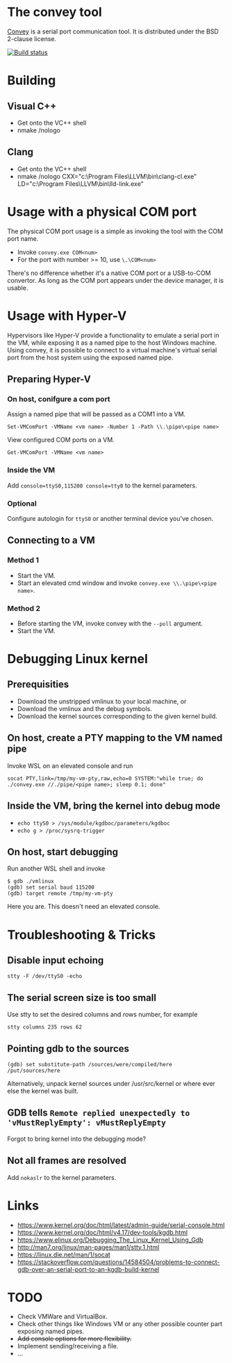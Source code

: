 # The convey tool

[Convey](https://github.com/weltling/convey) is a serial port communication tool. It is distributed under the BSD 2-clause license.

[![Build status](https://ci.appveyor.com/api/projects/status/j2ojba2w9ha3nyrr?svg=true)](https://ci.appveyor.com/project/weltling/convey)


# Building

## Visual C++

- Get onto the VC++ shell
- nmake /nologo

## Clang

- Get onto the VC++ shell
- nmake /nologo CXX="c:\Program Files\LLVM\bin\clang-cl.exe" LD="c:\Program Files\LLVM\bin\lld-link.exe"


# Usage with a physical COM port

The physical COM port usage is a simple as invoking the tool with the COM port name.

- Invoke `convey.exe COM<num>`
- For the port with number >= 10, use `\.\COM<num>`

There's no difference whether it's a native COM port or a USB-to-COM convertor. As long as the COM port appears under the device manager, it is usable.


# Usage with Hyper-V

Hypervisors like Hyper-V provide a functionality to emulate a serial port in the VM, while exposing it as a named pipe to the host Windows machine. Using convey, it is possible to connect to a virtual machine's virtual serial port from the host system using the exposed named pipe.

## Preparing Hyper-V

### On host, conifgure a com port

Assign a named pipe that will be passed as a COM1 into a VM.

`Set-VMComPort -VMName <vm name> -Number 1 -Path \\.\pipe\<pipe name>`

View configured COM ports on a VM.

`Get-VMComPort -VMName <vm name>`

### Inside the VM

Add `console=ttyS0,115200 console=tty0` to the kernel parameters.

### Optional

Configure autologin for `ttyS0` or another terminal device you've chosen.


## Connecting to a VM

### Method 1

- Start the VM.
- Start an elevated cmd window and invoke `convey.exe \\.\pipe\<pipe name>`.

### Method 2

- Before starting the VM, invoke convey with the `--poll` argument.
- Start the VM.


# Debugging Linux kernel

## Prerequisities

- Download the unstripped vmlinux to your local machine, or
- Download the vmlinux and the debug symbols.
- Download the kernel sources corresponding to the given kernel build.

## On host, create a PTY mapping to the VM named pipe

Invoke WSL on an elevated console and run

`socat PTY,link=/tmp/my-vm-pty,raw,echo=0 SYSTEM:"while true; do ./convey.exe //./pipe/<pipe name>; sleep 0.1; done"`

## Inside the VM, bring the kernel into debug mode

- `echo ttyS0 > /sys/module/kgdboc/parameters/kgdboc`
- `echo g > /proc/sysrq-trigger`

## On host, start debugging

Run another WSL shell and invoke

```
$ gdb ./vmlinux
(gdb) set serial baud 115200
(gdb) target remote /tmp/my-vm-pty
```

Here you are. This doesn't need an elevated console.


# Troubleshooting & Tricks

## Disable input echoing

`stty -F /dev/ttyS0 -echo`

## The serial screen size is too small

Use stty to set the desired columns and rows number, for example

`stty columns 235 rows 62`

## Pointing gdb to the sources

`(gdb) set substitute-path /sources/were/compiled/here /put/sources/here`

Alternatively, unpack kernel sources under /usr/src/kernel or where ever else the kernel was built. 

## GDB tells `Remote replied unexpectedly to 'vMustReplyEmpty': vMustReplyEmpty`

Forgot to bring kernel into the debugging mode?

## Not all frames are resolved

Add `nokaslr` to the kernel parameters.


# Links

- https://www.kernel.org/doc/html/latest/admin-guide/serial-console.html
- https://www.kernel.org/doc/html/v4.17/dev-tools/kgdb.html
- https://www.elinux.org/Debugging_The_Linux_Kernel_Using_Gdb
- http://man7.org/linux/man-pages/man1/stty.1.html
- https://linux.die.net/man/1/socat
- https://stackoverflow.com/questions/14584504/problems-to-connect-gdb-over-an-serial-port-to-an-kgdb-build-kernel

# TODO

- Check VMWare and VirtualBox.
- Check other things like Windows VM or any other possible counter part exposing named pipes.
- <strike>Add console options for more flexibility.</strike>
- Implement sending/receiving a file.
- ...

